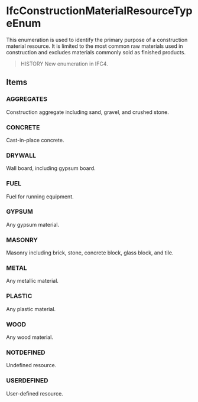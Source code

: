 # IfcConstructionMaterialResourceTypeEnum

This enumeration is used to identify the primary purpose of a construction material resource. It is limited to the most common raw materials used in construction and excludes materials commonly sold as finished products.

> HISTORY New enumeration in IFC4.

## Items

### AGGREGATES
Construction aggregate including sand, gravel, and crushed stone.

### CONCRETE
Cast-in-place concrete.

### DRYWALL
Wall board, including gypsum board.

### FUEL
Fuel for running equipment.

### GYPSUM
Any gypsum material.

### MASONRY
Masonry including brick, stone, concrete block, glass block, and tile.

### METAL
Any metallic material.

### PLASTIC
Any plastic material.

### WOOD
Any wood material.

### NOTDEFINED
Undefined resource.

### USERDEFINED
User-defined resource.
